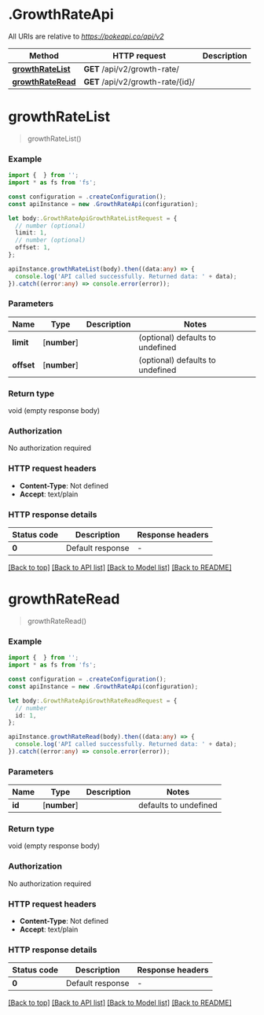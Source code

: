 # .GrowthRateApi

All URIs are relative to *https://pokeapi.co/api/v2*

Method | HTTP request | Description
------------- | ------------- | -------------
[**growthRateList**](GrowthRateApi.md#growthRateList) | **GET** /api/v2/growth-rate/ | 
[**growthRateRead**](GrowthRateApi.md#growthRateRead) | **GET** /api/v2/growth-rate/{id}/ | 


# **growthRateList**
> growthRateList()


### Example


```typescript
import {  } from '';
import * as fs from 'fs';

const configuration = .createConfiguration();
const apiInstance = new .GrowthRateApi(configuration);

let body:.GrowthRateApiGrowthRateListRequest = {
  // number (optional)
  limit: 1,
  // number (optional)
  offset: 1,
};

apiInstance.growthRateList(body).then((data:any) => {
  console.log('API called successfully. Returned data: ' + data);
}).catch((error:any) => console.error(error));
```


### Parameters

Name | Type | Description  | Notes
------------- | ------------- | ------------- | -------------
 **limit** | [**number**] |  | (optional) defaults to undefined
 **offset** | [**number**] |  | (optional) defaults to undefined


### Return type

void (empty response body)

### Authorization

No authorization required

### HTTP request headers

 - **Content-Type**: Not defined
 - **Accept**: text/plain


### HTTP response details
| Status code | Description | Response headers |
|-------------|-------------|------------------|
**0** | Default response |  -  |

[[Back to top]](#) [[Back to API list]](README.md#documentation-for-api-endpoints) [[Back to Model list]](README.md#documentation-for-models) [[Back to README]](README.md)

# **growthRateRead**
> growthRateRead()


### Example


```typescript
import {  } from '';
import * as fs from 'fs';

const configuration = .createConfiguration();
const apiInstance = new .GrowthRateApi(configuration);

let body:.GrowthRateApiGrowthRateReadRequest = {
  // number
  id: 1,
};

apiInstance.growthRateRead(body).then((data:any) => {
  console.log('API called successfully. Returned data: ' + data);
}).catch((error:any) => console.error(error));
```


### Parameters

Name | Type | Description  | Notes
------------- | ------------- | ------------- | -------------
 **id** | [**number**] |  | defaults to undefined


### Return type

void (empty response body)

### Authorization

No authorization required

### HTTP request headers

 - **Content-Type**: Not defined
 - **Accept**: text/plain


### HTTP response details
| Status code | Description | Response headers |
|-------------|-------------|------------------|
**0** | Default response |  -  |

[[Back to top]](#) [[Back to API list]](README.md#documentation-for-api-endpoints) [[Back to Model list]](README.md#documentation-for-models) [[Back to README]](README.md)


